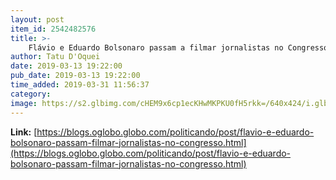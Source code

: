 ```yaml
---
layout: post
item_id: 2542482576
title: >-
    Flávio e Eduardo Bolsonaro passam a filmar jornalistas no Congresso : Politicando
author: Tatu D'Oquei
date: 2019-03-13 19:22:00
pub_date: 2019-03-13 19:22:00
time_added: 2019-03-31 11:56:37
category: 
image: https://s2.glbimg.com/cHEM9x6cp1ecKHwMKPKU0fH5rkk=/640x424/i.glbimg.com/og/ig/infoglobo1/f/original/2018/09/06/76772032_ri_rio_de_janeiro_rj_15-05-2018_-_entrevista_com_o_deputado_estadual_flavio_bolsonaro..jpg
---
```


**Link:** [https://blogs.oglobo.globo.com/politicando/post/flavio-e-eduardo-bolsonaro-passam-filmar-jornalistas-no-congresso.html](https://blogs.oglobo.globo.com/politicando/post/flavio-e-eduardo-bolsonaro-passam-filmar-jornalistas-no-congresso.html)

